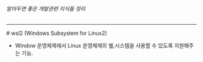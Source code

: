 ###### 알아두면 좋은 개발관련 지식들 정리

---------
&#35; wsl2 (Windows Subsystem for Linux2)
- Window 운영체제에서 Linux 운영체제의 쉘,시스템을 사용할 수 있도록 지원해주는 기능.
 
